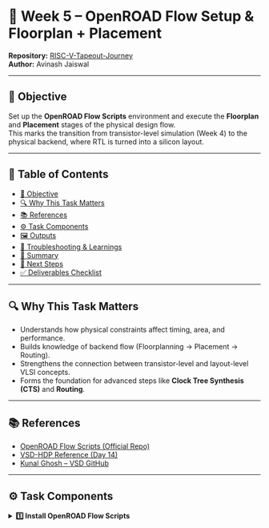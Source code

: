 # 🌟 Week 5 – OpenROAD Flow Setup & Floorplan + Placement  
**Repository:** [RISC-V-Tapeout-Journey](https://github.com/avinashjaiswal1598/RISC-V-Tapeout-Journey)  
**Author:** Avinash Jaiswal  

---

## 🧭 Objective  
Set up the **OpenROAD Flow Scripts** environment and execute the **Floorplan** and **Placement** stages of the physical design flow.  
This marks the transition from transistor-level simulation (Week 4) to the physical backend, where RTL is turned into a silicon layout.

---

## 📑 Table of Contents
- [🧭 Objective](#-objective)
- [🔍 Why This Task Matters](#-why-this-task-matters)
- [📚 References](#-references)
- [⚙️ Task Components](#-%EF%B8%8F-task-components)
- [🖼️ Outputs](#-%EF%B8%8F-outputs)
- [🧰 Troubleshooting & Learnings](#-troubleshooting--learnings)
- [🧠 Summary](#-summary)
- [🚀 Next Steps](#-next-steps)
- [✅ Deliverables Checklist](#-deliverables-checklist)

---

## 🔍 Why This Task Matters  
- Understands how physical constraints affect timing, area, and performance.  
- Builds knowledge of backend flow (Floorplanning → Placement → Routing).  
- Strengthens the connection between transistor-level and layout-level VLSI concepts.  
- Forms the foundation for advanced steps like **Clock Tree Synthesis (CTS)** and **Routing**.

---

## 📚 References  
- [OpenROAD Flow Scripts (Official Repo)](https://github.com/The-OpenROAD-Project/OpenROAD-flow-scripts)  
- [VSD-HDP Reference (Day 14)](https://github.com/spatha0011/spatha_vsd-hdp/blob/main/Day14/README.md)  
- [Kunal Ghosh – VSD GitHub](https://github.com/kunalg123)  

---

## ⚙️ Task Components  

<details>
<summary><strong>1️⃣ Install OpenROAD Flow Scripts</strong></summary>

```bash
# Clone OpenROAD Flow Scripts
 git clone https://github.com/The-OpenROAD-Project/OpenROAD-flow-scripts.git
 cd OpenROAD-flow-scripts

# Install all prerequisites
 sudo ./setup.sh


# Verify installation
 ./openroad -version
```

✅ **Expected Result:** OpenROAD version displayed successfully.  

<img width="800" height="231" alt="2kaylayout" src="https://github.com/user-attachments/assets/0e875de7-3897-4b2e-920d-8f756867fb4f" />

<img width="600" height="672" alt="openroad installation" src="https://github.com/user-attachments/assets/bb182dfd-451d-46c6-9064-a3cfdeaa3f55" />

---

<details>
<summary><strong>2️⃣ Execute Floorplan + Placement (Only These Stages)</strong></summary>

```bash
 
```

✅ **Verify:**  
- Core area and die dimensions generated.  
- Standard cells placed successfully.  
- Logs created under `logs/` directory.  

 
- Terminal logs for floorplan & placement completion.  
- Floorplan and placement layout images.  
</details>

---

## 🖼️ Outputs  

### 🧩 Floorplan View  
![Floorplan view](./images/week5_floorplan.png)  
*Figure 1 – Core and die regions after floorplanning.*

### 🧱 Placement View  
![Placement view](./images/week5_placement.png)  
*Figure 2 – Standard cell placement showing proper utilization.*

### 🧾 Logs & Confirmation  
![Terminal log](./images/week5_terminal_log.png)  
*Figure 3 – OpenROAD log confirming completion of Floorplan & Placement.*

---

## 🧰 Troubleshooting & Learnings  

Setting up OpenROAD Flow Scripts was the most challenging yet insightful phase so far. The process tested my patience, problem-solving, and system-level understanding — skills essential for real-world VLSI development.  

- **🔧 Long Setup & Slow Build:**  
  The `sudo ./setup.sh` process took hours due to limited VM resources. I monitored logs patiently and learned about internal dependencies.  
  ➤ *Learning:* Toolchain compilation time reflects dependency depth; patience and system monitoring are key.  

- **⚙️ Dependency Conflicts (CMake, SWIG, TCL):**  
  Build failures due to version mismatches were resolved by verifying versions (`cmake --version`, `swig --version`) and updating `.bashrc` paths.  
  ➤ *Learning:* Environment consistency ensures smooth builds.  

- **💾 VM Storage & Partition Issue:**  
  While resizing `/dev/sda2`, I faced “device busy / invalid superblock” errors. Using `df -h`, I identified partition issues and safely restored GUI via TTY commands.  
  ➤ *Learning:* Linux disk operations require precision and calm troubleshooting.  

- **🚀 Memory Limitation During Flow Execution:**  
  Added swap memory to overcome physical RAM limits, enabling flow completion.  
  ➤ *Learning:* Efficient resource management is critical for EDA workloads.  

- **🧹 Clean Reinstallation Decision:**  
  When inconsistencies persisted, I started from scratch. This clean approach led to stable results.  
  ➤ *Learning:* A fresh start often saves more time than patching broken setups.  

> 🧠 *Overall Reflection:* This week enhanced my debugging mindset and reinforced the importance of patience, structured analysis, and logical problem-solving in complex toolchains.

---

## 🧠 Summary  
Successfully installed OpenROAD Flow Scripts and executed **Floorplan** and **Placement** stages.  
Overcame memory and dependency challenges with systematic debugging and clean environment handling.  
Generated valid DEF files and visual layouts confirming correct placement.  

---

## 🚀 Next Steps  
- Proceed to **Clock Tree Synthesis (CTS)** and **Routing** in Week 6.  
- Optimize floorplan parameters for congestion-free placement.  
- Study timing analysis after placement to improve QoR (Quality of Results).  

---

## ✅ Deliverables Checklist  
| Task | Evidence | Status |
|------|-----------|--------|
| OpenROAD installed successfully | Screenshot of `openroad -version` | ☐ |
| Floorplan executed | Terminal log + image | ☐ |
| Placement executed | Terminal log + layout image | ☐ |
| Summary + Observations added | Markdown updated | ☐ |

---

> 🏁 *By the end of Week 5, the OpenROAD setup and Floorplan + Placement stages were successfully executed, establishing a solid foundation for complete backend flow mastery.*


